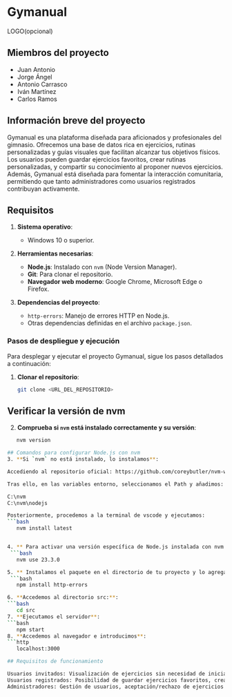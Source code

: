 # Gymanual
LOGO(opcional)

## Miembros del proyecto
- Juan Antonio
- Jorge Ángel
- Antonio Carrasco
- Iván Martínez
- Carlos Ramos

## Información breve del proyecto
Gymanual es una plataforma diseñada para aficionados y profesionales del gimnasio. Ofrecemos una base de datos rica en ejercicios, rutinas personalizadas y guías visuales que facilitan alcanzar tus objetivos físicos. Los usuarios pueden guardar ejercicios favoritos, crear rutinas personalizadas, y compartir su conocimiento al proponer nuevos ejercicios. Además, Gymanual está diseñada para fomentar la interacción comunitaria, permitiendo que tanto administradores como usuarios registrados contribuyan activamente.


## Requisitos
1. **Sistema operativo**:
   - Windows 10 o superior.

2. **Herramientas necesarias**:
   - **Node.js**: Instalado con `nvm` (Node Version Manager).
   - **Git**: Para clonar el repositorio.
   - **Navegador web moderno**: Google Chrome, Microsoft Edge o Firefox.

3. **Dependencias del proyecto**:
   - `http-errors`: Manejo de errores HTTP en Node.js.
   - Otras dependencias definidas en el archivo `package.json`.

### Pasos de despliegue y ejecución
Para desplegar y ejecutar el proyecto Gymanual, sigue los pasos detallados a continuación:

1. **Clonar el repositorio**:
   ```bash
   git clone <URL_DEL_REPOSITORIO>

## Verificar la versión de nvm
2. **Comprueba si `nvm` está instalado correctamente y su versión**:
```bash
   nvm version

## Comandos para configurar Node.js con nvm
3. **Si `nvm` no está instalado, lo instalamos**:

Accediendo al repositorio oficial: https://github.com/coreybutler/nvm-windows/releases.

Tras ello, en las variables entorno, seleccionamos el Path y añadimos:

C:\nvm
C:\nvm\nodejs

Posteriormente, procedemos a la terminal de vscode y ejecutamos:
```bash
   nvm install latest


4. ** Para activar una versión específica de Node.js instalada con nvm (en este caso, 23.3.0**:
 ```bash  
   nvm use 23.3.0

5. ** Instalamos el paquete en el directorio de tu proyecto y lo agrega como una dependencia en el archivo package.json.
 ```bash 
   npm install http-errors

6. **Accedemos al directorio src:**:
```bash  
   cd src
7. **Ejecutamos el servidor**:
```bash  
   npm start
8. **Accedemos al navegador e introducimos**:
```http
   localhost:3000

## Requisitos de funcionamiento

Usuarios invitados: Visualización de ejercicios sin necesidad de iniciar sesión.
Usuarios registrados: Posibilidad de guardar ejercicios favoritos, crear rutinas personalizadas y sugerir nuevos ejercicios.
Administradores: Gestión de usuarios, aceptación/rechazo de ejercicios sugeridos y supervisión del sistema.